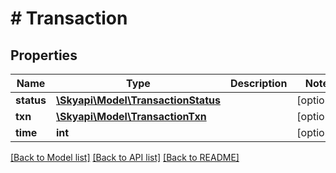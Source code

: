 # # Transaction

## Properties

Name | Type | Description | Notes
------------ | ------------- | ------------- | -------------
**status** | [**\Skyapi\Model\TransactionStatus**](TransactionStatus.md) |  | [optional] 
**txn** | [**\Skyapi\Model\TransactionTxn**](TransactionTxn.md) |  | [optional] 
**time** | **int** |  | [optional] 

[[Back to Model list]](../../README.md#documentation-for-models) [[Back to API list]](../../README.md#documentation-for-api-endpoints) [[Back to README]](../../README.md)


